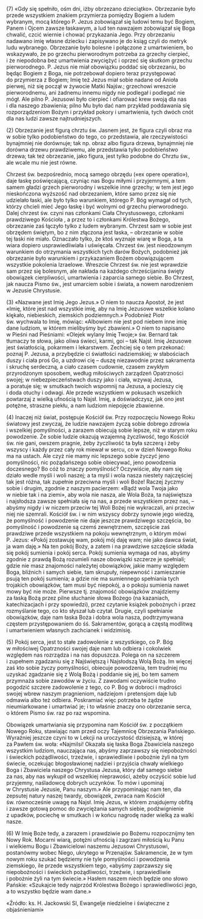 
\(7\) «Gdy się spełniło, ośm dni, iżby obrzezano dzieciątko». Obrzezanie
było przede wszystkiem znakiem przymierza pomiędzy Bogiem a ludem
wybranym, mocą którego P. Jezus zobowiązał się ludowi temu być Bogiem,
Panem i Ojcem zawsze łaskawym, a lud ten nawzajem zobowiązał się Boga
chwalić, czcić wiernie i chować przykazania Jego. Przy obrzezaniu
nadawano imię własne dziecku i zapisywano je do ksiąg czyli do metryk
ludu wybranego. Obrzezanie było bolesne i połączone z umartwieniem, bo
wskazywało, że po grzechu pierworodnym potrzeba za grzechy cierpieć,
i że niepodobna bez umartwienia zwyciężyć i oprzeć się skutkom grzechu
pierworodnego. P. Jezus nie miał obowiązku poddać się obrzezaniu, bo
będąc Bogiem z Boga, nie potrzebował dopiero teraz przystępować
do przymierza z Bogiem; Imię też Jezus miał sobie nadane od Anioła
pierwej, niż się począł w żywocie Matki Najśw.; grzechowi wreszcie
pierworodnemu, ani żadnemu innemu nigdy nie podlegał i podlegać nie
mógł. Ale pilno P. Jezusowi było cierpieć i ofiarować krew swoją dla nas
i dla naszego zbawienia; pilno Mu było dać nam przykład poddawania się
rozporządzeniom Bożym i przykład pokory i umartwienia, tych dwóch cnót
dla nas ludzi zawsze najtrudniejszych.

\(2\) Obrzezanie jest figurą chrztu św. Jasnem jest, że figura czyli
obraz ma w sobie tylko podobieństwo do tego, co przedstawia,
ale rzeczywistości bynajmniej nie dorównuje; tak np. obraz albo figura
drzewa, bynajmniej nie dorówna drzewu prawdziwemu, ale przedstawia tylko
podobieństwo drzewa; tak też obrzezanie, jako figura, jest tylko podobne
do Chrztu św., ale wcale mu nie jest równe.

Chrzest św. bezpośrednio, mocą samego obrzędu («ex opere operatio»),
daje łaskę poświęcającą, czyniąc nas Bogu miłymi i przyjemnymi, a tem
samem gładzi grzech pierworodny i wszelkie inne grzechy; w tem jest jego
nieskończona wyższość nad obrzezaniem, które samo przez się nie
udzielało łaski, ale było tylko warunkiem, którego P. Bóg wymagał
od tych, którzy chcieli mieć Jego łaskę i być wolnymi od grzechu
pierworodnego. Dalej chrzest św. czyni nas członkami Ciała
Chrystusowego, członkami prawdziwego Kościoła , a przez to i członkami
Królestwa Bożego, obrzezanie zaś łączyło tylko z ludem wybranym. Chrzest
sam w sobie jest obrzędem świętym, bo z nim złączona jest łaska, –
obrzezanie w sobie tej łaski nie miało. Oznaczało tylko, że ktoś wyznaje
wiarę w Boga, a ta wiara dopiero usprawiedliwiała i uświęcała. Chrzest
św. jest nieodzownym warunkiem do otrzymania wszystkich tych darów
Bożych, podobnież jak obrzezanie było warunkiem i przykazaniem Bożem
obowiązującem wszystkie pokolenia Izraelowe. Wreszcie Chrzest św. nie
jest wprawdzie sam przez się bolesnym, ale nakłada na każdego
chrześcijanina święty obowiązek cierpliwości, umartwienia i zaparcia
samego siebie. Bo Chrzest, jak naucza Pismo św., jest umarciem sobie
i świata, a nowem narodzeniem w Jezusie Chrystusie.

\(3\) «Nazwane jest Imię Jego Jezus.» O niem to naucza Apostoł, że jest
«Imię, które jest nad wszystkie imię, aby na Imię Jezusowe wszelkie
kolano klękało, niebieskich, ziemskich podziemnych.» Podobnież Piotr
św. wychwala to Imię, mówiąc: «Albowiem nie jest pod niebem inne imię
dane ludziom, w którem mielibyśmy być zbawieni.» O niem to napisano
w Pieśni nad Pieśniami: «Olejek wylany Imię Twoje;» św. Bernard tak
tłumaczy te słowa, jako oliwa świeci, karmi, goi – tak Najsł. Imię
Jezusowe jest światłością, pokarmem i lekarstwem. Zechciej się o tem
przekonać: poznaj P. Jezusa, a przybędzie ci światłości nadziemskiej;
w słabościach duszy i ciała proś Go, a uzdrowi cię – duszę niezawodnie
przez sakramenta i skruchę serdeczną, a ciało czasem cudownie, czasem
zwykłym przyrodzonym sposobem, według miłościwych zarządzeń Opatrzności
swojej; w niebezpieczeństwach duszy jako i ciała, wzywaj Jezusa,
a poratuje się; w smutkach twoich wspomnij na Jezusa, a pocieszy cię
i doda otuchy i odwagi. Ale przede wszystkiem w pokusach wszelkich
powtarzaj z wielką ufnością to Najsł. Imię, a doświadczysz, jak ono jest
potężne, straszne piekłu, a nam ludziom niepojęcie zbawienne.

\(4\) Inaczej niż świat, postępuje Kościół św. Przy rozpoczęciu Nowego
Roku światowy jest zwyczaj, że ludzie nawzajem życzą sobie dobrego
zdrowia i wszelkiej pomyślności, a zarazem obiecują sobie lepsze, niż
w starym roku powodzenie. Że sobie ludzie okazują wzajemną życzliwość,
tego Kościół św. nie gani, owszem pragnie, żeby życzliwość ta była
szczerą i żeby wszyscy i każdy przez cały rok miewał w sercu, co w dzień
Nowego Roku ma na ustach. Ale czyż nie mamy nic lepszego sobie życzyć
jeno pomyślności, nic pożądańszego sobie obiecywać, jeno powodzenia
doczesnego? Bo cóż to znaczy pomyślność? Oczywiście, aby nam się działo
wedle myśli i woli naszej; a ta myśl i wola nasza niestety najczęściej
tak jest różna, tak zupełnie przeciwna myśli i woli Boże! Raczej życzmy
sobie i drugim, zgodnie z naszym pacierzem: «Bądź wola Twoja jako
w niebie tak i na ziemi», aby wola nie nasza, ale Wola Boża, ta
najświętsza i najsłodsza zawsze spełniała się na nas, a przede
wszystkiem przez nas, – abyśmy nigdy i w niczem przeciw tej Woli Bożej
nie wykraczali, ani przeciw niej nie szemrali. Kościół św. i w nim
wszyscy dobrzy synowie jego wiedzą, że pomyślność i powodzenie nie daje
jeszcze prawdziwego szczęścia, bo pomyślność i powodzenie są czemś
zewnętrznem, szczęście zaś prawdziwe przede wszystkiem na pokoju
wewnętrznym, o którym mówi P. Jezus: «Pokój zostawuję wam, pokój
mój daję wam; nie jako dawca świat, ja wam daję.» Na ten pokój Boży,
a zatem i na prawdziwe szczęście składa się pokój sumienia i pokój
serca. Pokój sumienia wymaga od nas, abyśmy zgodnie z prawdą Bożą
rozumieli nasze obowiązki szczerze je spełniali; gdzie nie masz
znajomości należytej obowiązków, jakie mamy względem Boga, bliźnich
i samych siebie, tam skrupuły, niepewność i zamieszanie psują ten pokój
sumienia; a gdzie nie ma sumiennego spełniania tych trojakich
obowiązków, tam musi być niepokój, a o pokoju sumienia nawet mowy być
nie może. Pierwsze tj. znajomość obowiązków znajdziemy za łaską Bożą
przez pilne słuchanie słowa Bożego (na kazaniach, katechizacjach i przy
spowiedzi), przez czytanie książek pobożnych i przez rozmyślanie tego,
co kto słyszał lub czytał. Drugie, czyli spełnianie obowiązków, daje nam
łaska Boża i dobra wola nasza, podtrzymywana częstem przystępowaniem
do śś. Sakramentów, gorącą a częstą modlitwą i umartwieniem własnych
zachcianek i widzimisię.

\(5\) Pokój serca, jest to stałe zadowolenie z wszystkiego, co P. Bóg
w miłościwej Opatrzności swojej daje nam lub odbiera i cokolwiek
względem nas rozrządza i na nas dopuszcza. Polega on na szczerem
i zupełnem zgadzaniu się z Najświętszą i Najsłodszą Wolą Bożą. Im więcej
zaś kto sobie życzy pomyślności, obiecuje powodzenia, tem trudniej mu
uzyskać zgadzanie się z Wolą Bożą i poddanie się jej, bo tem samem
przymnaża sobie zawodów w życiu. Z zawodami oczywiście trudno pogodzić
szczere zadowolenie z tego, co P. Bóg w dobroci i mądrości swojej wbrew
naszym pragnieniom, nadziejom i pretensjom daje lub odmawia albo też
odbiera. Poskramiać więc potrzeba te żądze nieumiarkowane i umartwiać
je; i to właśnie znaczy ono obrzezanie serca, o którem Pismo św. raz
po raz wspomina.

Obowiązek umartwiania się przypomina nam Kościół św. z początkiem Nowego
Roku, stawiając nam przed oczy Tajemnicę Obrzezania Pańskiego. Wyraźniej
jeszcze czyni to w Lekcji na uroczystość dzisiejszą, w której za Pawłem
św. woła: «Najmilsi! Okazała się łaska Boga Zbawiciela naszego wszystkim
ludziom, nauczająca nas, abyśmy zaprzawszy się niepobożności i świeckich
pożądliwości, trzeźwie, i sprawiedliwie i pobożnie żyli na tym świecie,
oczekując błogosławionej nadziei i przyjścia chwały wielkiego Boga
i Zbawiciela naszego Chrystusa Jezusa, który dał samego siebie za nas,
aby nas wykupił od wszelkiej nieprawości, ażeby oczyścić sobie lud
przyjemny, naśladowcę dobrych uczynków. To mów i upominaj w Chrystusie
Jezusie, Panu naszym.» Ale przypominając nam ten, dla zepsutej natury
naszej twardy, obowiązek, zwraca nam Kościół św. równocześnie uwagę
na Najsł. Imię Jezus, w którem znajdujemy obfitą i zawsze gotową pomoc
do zwyciężania samych siebie, podźwignienie z upadków, pociechę
w smutkach i w końcu nagrodę nader wielką za walki nasze.

\(6\) W Imię Boże tedy, a zarazem i prawdziwie po Bożemu rozpocznijmy
ten Nowy Rok. Mocarni wiarą, potężni ufnością i zagrzani miłością ku
Panu i wielkiemu Bogu i Zbawicielowi naszemu Jezusowi Chrystusowi,
postanówmy wobec Niego, ukrytego w Przenajśw. Sakramencie, że w tym
nowym roku szukać będziemy nie tyle pomyślności i powodzenia ziemskiego,
ile przede wszystkiem tego, «abyśmy zaprzawszy się niepobożności
i świeckich pożądliwości, trzeźwie, i sprawiedliwie i pobożnie żyli
na tym świecie.» Hasłem naszem niech będzie ono słowo Pańskie:
«Szukajcie tedy najprzód Królestwa Bożego i sprawiedliwości jego, a to
wszystko będzie wam dane.»

«Źródło: ks. H. Jackowski SI, Ewangelje niedzielne i świąteczne z objaśnieniami»

